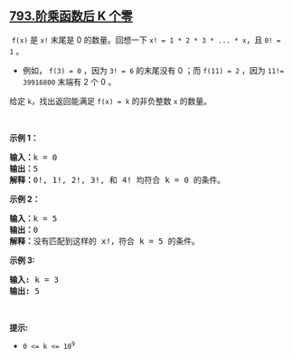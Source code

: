 ## [793.阶乘函数后 K 个零](https://leetcode.cn/problems/preimage-size-of-factorial-zeroes-function/)
<p>&nbsp;<code>f(x)</code>&nbsp;是&nbsp;<code>x!</code>&nbsp;末尾是 0 的数量。回想一下&nbsp;<code>x! = 1 * 2 * 3 * ... * x</code>，且 <code>0! = 1</code>&nbsp;。</p>

<ul>
	<li>例如，&nbsp;<code>f(3) = 0</code>&nbsp;，因为 <code>3! = 6</code> 的末尾没有 0 ；而 <code>f(11) = 2</code>&nbsp;，因为 <code>11!= 39916800</code> 末端有 2 个 0 。</li>
</ul>

<p>给定&nbsp;<code>k</code>，找出返回能满足 <code>f(x) = k</code>&nbsp;的非负整数 <code>x</code>&nbsp;的数量。</p>

<p>&nbsp;</p>

<p><strong>示例 1：</strong><strong> </strong></p>

<pre>
<strong>输入：</strong>k = 0<strong>
输出：</strong>5<strong>
解释：</strong>0!, 1!, 2!, 3!, 和 4!&nbsp;均符合 k = 0 的条件。
</pre>

<p><strong>示例 2：</strong></p>

<pre>
<strong>输入：</strong>k = 5
<strong>输出：</strong>0
<strong>解释：</strong>没有匹配到这样的 x!，符合 k = 5 的条件。</pre>

<p><strong>示例 3:</strong></p>

<pre>
<strong>输入:</strong> k = 3
<strong>输出:</strong> 5
</pre>

<p>&nbsp;</p>

<p><strong>提示:</strong></p>

<ul>
	<li><code>0 &lt;= k &lt;= 10<sup>9</sup></code></li>
</ul>

